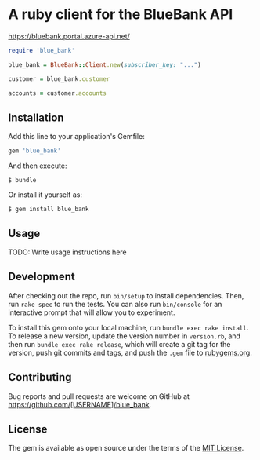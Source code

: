 # A ruby client for the BlueBank API

https://bluebank.portal.azure-api.net/

```ruby
require 'blue_bank'

blue_bank = BlueBank::Client.new(subscriber_key: "...")

customer = blue_bank.customer

accounts = customer.accounts
```

## Installation

Add this line to your application's Gemfile:

```ruby
gem 'blue_bank'
```

And then execute:

    $ bundle

Or install it yourself as:

    $ gem install blue_bank

## Usage

TODO: Write usage instructions here

## Development

After checking out the repo, run `bin/setup` to install dependencies. Then, run `rake spec` to run the tests. You can also run `bin/console` for an interactive prompt that will allow you to experiment.

To install this gem onto your local machine, run `bundle exec rake install`. To release a new version, update the version number in `version.rb`, and then run `bundle exec rake release`, which will create a git tag for the version, push git commits and tags, and push the `.gem` file to [rubygems.org](https://rubygems.org).

## Contributing

Bug reports and pull requests are welcome on GitHub at https://github.com/[USERNAME]/blue_bank.


## License

The gem is available as open source under the terms of the [MIT License](http://opensource.org/licenses/MIT).

